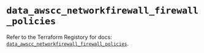 # `data_awscc_networkfirewall_firewall_policies`

Refer to the Terraform Registory for docs: [`data_awscc_networkfirewall_firewall_policies`](https://registry.terraform.io/providers/hashicorp/awscc/0.70.0/docs/data-sources/networkfirewall_firewall_policies).
